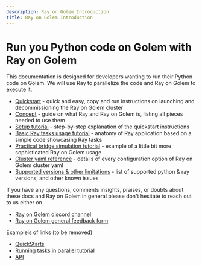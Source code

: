 ```yaml
---
description: Ray on Golem Introduction 
title: Ray on Golem Introduction
---
```


# Run you Python code on Golem with Ray on Golem

This documentation is designed for developers wanting to run their Python code on Golem.
We will use Ray to parallelize the code and Ray on Golem to execute it.

- [Quickstart](/docs/creators/ray/quickstart) - quick and easy, copy and run instructions on launching and decommissioning the Ray on Golem cluster
- [Concept](/docs/creators/ray/concept) - guide on what Ray and Ray on Golem is, listing all pieces needed to use them
- [Setup tutorial](/docs/creators/ray/setup-tutorial) - step-by-step explanation of the quickstart instructions
- [Basic Ray tasks usage tutorial](#basic-ray-tasks-usage-tutorial) - anatomy of Ray application based on a simple code showcasing Ray tasks
- [Practical bridge simulation tutorial](#practical-bridge-simulation-tutorial) - example of a little bit more sophisticated Ray on Golem usage
- [Cluster yaml reference](#cluster-yaml-reference) - details of every configuration option of Ray on Golem cluster yaml
- [Supported versions & other limitations](#supported-versions-and-other-limitations) - list of supported python & ray versions, and other known issues


If you have any questions, comments insights, praises, or doubts about these docs and Ray on Golem in general please don't hesitate to reach out to us either on
- [Ray on Golem discord channel](https://discord.com/channels/684703559954333727/1136986696907505775)
- [Ray on Golem general feedback form](TODO)




Exampleis of links (to be removed)
 - [QuickStarts](/docs/creators/javascript/quickstarts)
 - [Running tasks in parallel tutorial](/docs/creators/javascript/tutorials/running-parallel-tasks)
 - [API](/docs/golem-js/reference/overview)
